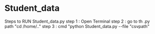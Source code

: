 # Student_data
Steps to RUN Student_data.py
step 1 : Open Terminal
step 2 : go to th .py path "cd /home/.."
step 3 : cmd "python Student_data.py --file "csvpath"
